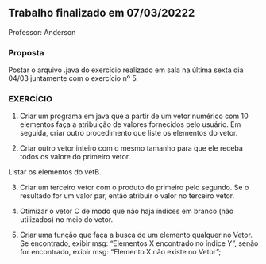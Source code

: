 ## Trabalho finalizado em 07/03/20222

Professor: Anderson


### Proposta

Postar o arquivo .java do exercício realizado em sala na última sexta dia 04/03 juntamente com o exercício nº 5.


### EXERCÍCIO


1. Criar um programa em java que a partir de um vetor numérico com 10 elementos faça a atribuição de valores fornecidos pelo usuário. Em seguida, criar outro procedimento que liste os elementos do vetor.


2. Criar outro vetor inteiro com o mesmo tamanho para que ele receba todos os valore do primeiro vetor.

Listar os elementos do vetB.


3. Criar um terceiro vetor com o produto do primeiro pelo segundo. Se o resultado for um valor par, então atribuir o valor no terceiro vetor.


4. Otimizar o vetor C de modo que não haja índices em branco (não utilizados) no meio do vetor.


5. Criar uma função que faça a busca de um elemento qualquer  no Vetor. Se encontrado, exibir msg: “Elementos X encontrado no índice Y”, senão for encontrado, exibir msg: “Elemento X não existe no Vetor”;

